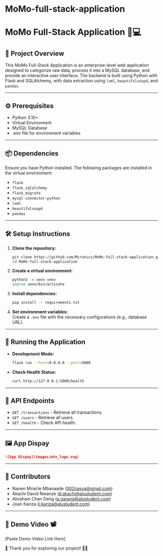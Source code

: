 # MoMo-full-stack-application
# MoMo Full-Stack Application 🚀💻

## 📝 Project Overview
This MoMo Full-Stack Application is an enterprise-level web application designed to categorize raw data, process it into a MySQL database, and provide an interactive user interface. The backend is built using Python with Flask and SQLAlchemy, with data extraction using `lxml`, `beautifulsoup4`, and `pandas`.

---
## ⚙️ Prerequisites
- Python 3.10+
- Virtual Environment
- MySQL Database
- .env file for environment variables

---
## 📦 Dependencies
Ensure you have Python installed. The following packages are installed in the virtual environment:
- `flask`
- `flask_sqlalchemy`
- `flask_migrate`
- `mysql-connector-python`
- `lxml`
- `beautifulsoup4`
- `pandas`

---
## 🛠️ Setup Instructions
1. **Clone the repository:**  
   ```bash
   git clone https://github.com/Miranics/MoMo-full-stack-application.git
   cd MoMo-full-stack-application
   ```
2. **Create a virtual environment:**  
   ```bash
   python3 -m venv venv
   source venv/bin/activate
   ```
3. **Install dependencies:**  
   ```bash
   pip install -r requirements.txt
   ```
4. **Set environment variables:**  
   Create a `.env` file with the necessary configurations (e.g., database URL).

---
## 🚀 Running the Application
- **Development Mode:**  
  ```bash
  flask run --host=0.0.0.0 --port=5000
  ```
- **Check Health Status:**  
  ```bash
  curl http://127.0.0.1:5000/health
  ```

---
## 📡 API Endpoints
- `GET /transactions` - Retrieve all transactions.
- `GET /users` - Retrieve all users.
- `GET /health` - Check API health.

---
## 🖼️ App Dispay
```markdown
![App Dispay](images/mtn_logo.svg)
```

---
## 🤝 Contributors
- Nanen Miracle Mbanaade (002nasya@gmail.com)
- Akachi David Nwanze (d.akachi@alustudent.com)
- Abraham Chan Deng (a.garang@alustudent.com)
- Joan Kariza (j.kariza@alustudent.com)

---
## 🎥 Demo Video 📽️
[Paste Demo Video Link Here]

💙 Thank you for exploring our project! 🚀✨
